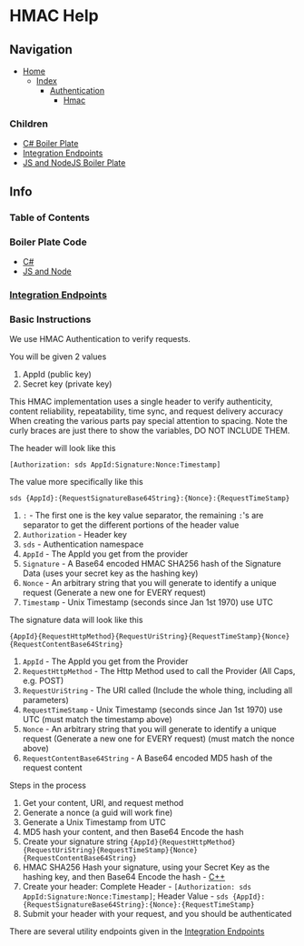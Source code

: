 # HMAC Help

## Navigation

* [Home](/README.md)
  * [Index](/docs/Index.md)
    * [Authentication](/src/Authentication/README.md)
      * [Hmac](/src/Authentication/Hmac/README.md)

### Children

* [C# Boiler Plate](/src/Authentication/Hmac/C%23%20Boilerplate%20Code.md)
* [Integration Endpoints](/src/Authentication/Hmac/API%20Integration%20Help/Integration%20Endpoints.md)
* [JS and NodeJS Boiler Plate](/src/Authentication/Hmac/API%20Integration%20Help/JS%20and%20NodeJS%20Boilerplate%20Code.md)

## Info

### Table of Contents

### Boiler Plate Code

* [C#](/src/Authentication/Hmac/API%20Integration%20Help/C%23%20Boilerplate%20Code.md)
* [JS and Node](/src/Authentication/Hmac/API%20Integration%20Help/JS%20and%20NodeJS%20Boilerplate%20Code.md)

### [Integration Endpoints](/src/Authentication/Hmac/API%20Integration%20Help/Integration%20Endpoints.md)

### Basic Instructions

We use HMAC Authentication to verify requests.

You will be given 2 values

1. AppId (public key)
2. Secret key (private key)

This HMAC implementation uses a single header to verify authenticity, content reliability, repeatability, time sync, and request delivery accuracy
When creating the various parts pay special attention to spacing.
Note the curly braces are just there to show the variables, DO NOT INCLUDE THEM.

The header will look like this

```http
[Authorization: sds AppId:Signature:Nonce:Timestamp]
```

The value more specifically like this

```http
sds {AppId}:{RequestSignatureBase64String}:{Nonce}:{RequestTimeStamp}
```

1. `:` - The first one is the key value separator, the remaining `:`'s are separator to get the different portions of the header value
2. `Authorization` - Header key
3. `sds` - Authentication namespace
4. `AppId` - The AppId you get from the provider
5. `Signature` - A Base64 encoded HMAC SHA256 hash of the Signature Data (uses your secret key as the hashing key)
6. `Nonce` - An arbitrary string that you will generate to identify a unique request (Generate a new one for EVERY request)
7. `Timestamp` - Unix Timestamp (seconds since Jan 1st 1970) use UTC

The signature data will look like this

```http
{AppId}{RequestHttpMethod}{RequestUriString}{RequestTimeStamp}{Nonce}{RequestContentBase64String}
```

1. `AppId` - The AppId you get from the Provider
2. `RequestHttpMethod` - The Http Method used to call the Provider (All Caps, e.g. POST)
3. `RequestUriString` - The URI called (Include the whole thing, including all parameters)
4. `RequestTimeStamp` - Unix Timestamp (seconds since Jan 1st 1970) use UTC (must match the timestamp above)
5. `Nonce` - An arbitrary string that you will generate to identify a unique request (Generate a new one for EVERY request) (must match the nonce above)
6. `RequestContentBase64String` - A Base64 encoded MD5 hash of the request content

Steps in the process

1. Get your content, URI, and request method
2. Generate a nonce (a guid will work fine)
3. Generate a Unix Timestamp from UTC
4. MD5 hash your content, and then Base64 Encode the hash
5. Create your signature string
```{AppId}{RequestHttpMethod}{RequestUriString}{RequestTimeStamp}{Nonce}{RequestContentBase64String}```
6. HMAC SHA256 Hash your signature, using your Secret Key as the hashing key, and then Base64 Encode the hash - [C++](https://gist.github.com/woodja/6082940)
7. Create your header: Complete Header -
`[Authorization: sds AppId:Signature:Nonce:Timestamp]`; Header Value - `sds {AppId}:{RequestSignatureBase64String}:{Nonce}:{RequestTimeStamp}`
8. Submit your header with your request, and you should be authenticated

There are several utility endpoints given in the [Integration Endpoints](/src/Authentication/Hmac/API%20Integration%20Help/Integration%20Endpoints.md)
